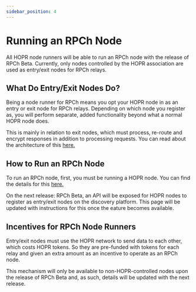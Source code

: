 ```yaml
---
sidebar_position: 4
---
```


# Running an RPCh Node

All HOPR node runners will be able to run an RPCh node with the release of RPCh Beta. Currently, only nodes controlled by the HOPR association are used as entry/exit nodes for RPCh relays.

## What Do Entry/Exit Nodes Do?

Being a node runner for RPCh means you opt your HOPR node in as an entry or exit node for RPCh relays. Depending on which node you register as, you will perform separate, added functionality beyond what a normal HOPR node does.

This is mainly in relation to exit nodes, which must process, re-route and encrypt responses in addition to processing requests. You can read about the architecture of this [here.](../tutorial-basics/Exit-Node.md)

## How to Run an RPCh Node

To run an RPCh node, first, you must be running a HOPR node. You can find the details for this [here.](https://docs.hoprnet.org/node/start-here) 

On the next release: RPCh Beta, an API will be exposed for HOPR nodes to register as entry/exit nodes on the discovery platform. This page will be updated with instructions for this once the eature becomes available.

## Incentives for RPCh Node Runners

Entry/exit nodes must use the HOPR network to send data to each other, which costs HOPR tokens. So they are pre-funded with tokens for each relay and given an extra amount as an incentive to operate as an RPCh node. 

This mechanism will only be available to non-HOPR-controlled nodes upon the release of RPCh Beta and, as such, details will be updated with the next release.  